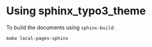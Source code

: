 # Using sphinx_typo3_theme

To build the documents using `sphinx-build`:
```shell
make local-pages-sphinx
```

